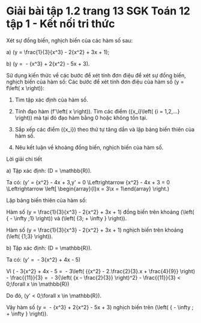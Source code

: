 # Giải bài tập 1.2 trang 13 SGK Toán 12 tập 1 - Kết nối tri thức

Xét sự đồng biến, nghịch biến của các hàm số sau:

a) \(y = \frac{1}{3}{x^3} - 2{x^2} + 3x + 1\);

b) \(y =  - {x^3} + 2{x^2} - 5x + 3\).

Sử dụng kiến thức về các bước để xét tính đơn điệu để xét sự đồng biến, nghịch biến của hàm số: Các bước để xét tính đơn điệu của hàm số \(y = f\left( x \right)\):

1. Tìm tập xác định của hàm số.

2. Tính đạo hàm \(f'\left( x \right)\). Tìm các điểm \({x_i}\left( {i = 1,2,...} \right)\) mà tại đó đạo hàm bằng 0 hoặc không tồn tại.

3. Sắp xếp các điểm \({x_i}\) theo thứ tự tăng dần và lập bảng biến thiên của hàm số.

4. Nêu kết luận về khoảng đồng biến, nghịch biến của hàm số.

Lời giải chi tiết

a) Tập xác định: \(D = \mathbb{R}\).

Ta có: \(y' = {x^2} - 4x + 3,y' = 0 \Leftrightarrow {x^2} - 4x + 3 = 0 \Leftrightarrow \left[ \begin{array}{l}x = 3\\x = 1\end{array} \right.\)

Lập bảng biến thiên của hàm số:

Hàm số \(y = \frac{1}{3}{x^3} - 2{x^2} + 3x + 1\) đồng biến trên khoảng \(\left( { - \infty ;1} \right)\) và \(\left( {3; + \infty } \right)\).

Hàm số \(y = \frac{1}{3}{x^3} - 2{x^2} + 3x + 1\) nghịch biến trên khoảng \(\left( {1;3} \right)\).

b) Tập xác định: \(D = \mathbb{R}\).

Ta có: \(y' =  - 3{x^2} + 4x - 5\)

Vì \( - 3{x^2} + 4x - 5 =  - 3\left( {{x^2} - 2.\frac{2}{3}.x + \frac{4}{9}} \right) - \frac{{11}}{3} =  - 3{\left( {x - \frac{2}{3}} \right)^2} - \frac{{11}}{3} < 0\;\forall x \in \mathbb{R}\)

Do đó, \(y' < 0\;\forall x \in \mathbb{R}\).

Vậy hàm số \(y =  - {x^3} + 2{x^2} - 5x + 3\) nghịch biến trên \(\left( { - \infty ; + \infty } \right)\).